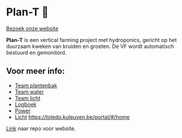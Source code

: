 # Plan-T 🌱  
[Bezoek onze website](https://vertical-farming-ib3.github.io/)

**Plan-T** is een vertical farming project met hydroponics, gericht op het duurzaam kweken van kruiden en groeten. De VF wordt automatisch bestuurd en gemonitord.

## Voor meer info:  
- [Team plantenbak](./Plantenbak)  
- [Team water](./Watersysteem)  
- [Team licht](./Licht)
- [Logboek](./Log)
- [Power](./Power)  
- [Licht](./Licht)  https://toledo.kuleuven.be/portal/#/home

[Link](https://github.com/Vertical-Farming-IB3/vertical-farming-ib3.github.io/tree/main) naar repo voor website.
